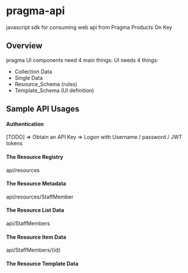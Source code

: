 # pragma-api
javascript sdk for consuming web api from Pragma Products On Key

## Overview
pragma UI components need 4 main things:
UI needs 4 things:
- Collection Data
- Single Data
- Resource_Schema (rules)
- Template_Schema (UI definition)


## Sample API Usages

#### Authentication
[TODO]
=> Obtain an API Key
=> Logon with Username / password / JWT tokens

#### The Resource Registry
api/resources

#### The Resource Metadata
api/resources/StaffMember

#### The Resource List Data
api/StaffMembers

#### The Resource Item Data
api/StaffMembers/{id}

#### The Resource Template Data


